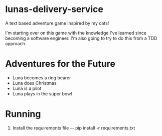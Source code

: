 # lunas-delivery-service

A text based adventure game inspired by my cats!

I'm starting over on this game with the knowledge I've learned since becoming a software engineer. I'm also going to try to do this from a TDD approach.

# Adventures for the Future
- Luna becomes a ring bearer
- Luna does Christmas
- Luna is a pilot
- Luna plays in the super bowl

# Running
1. Install the requirements file -- pip install -r requirements.txt
